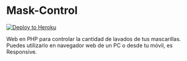 # Mask-Control

[![Deploy to Heroku][heroku-img]][heroku-url]

[heroku-img]: https://www.herokucdn.com/deploy/button.png
[heroku-url]: https://heroku.com/deploy

Web en PHP para controlar la cantidad de lavados de tus mascarillas. Puedes utilizarlo en navegador web de un PC o desde tu móvil, es Responsive.



